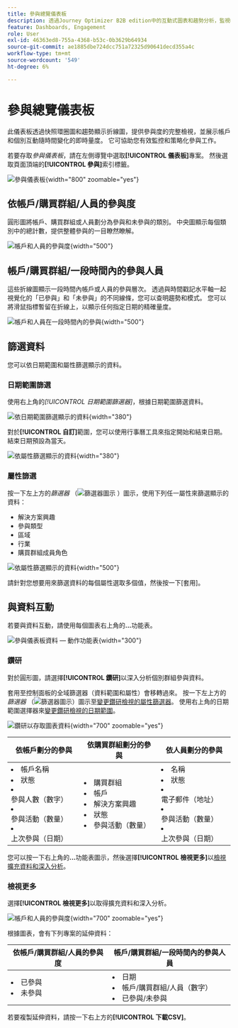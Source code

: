 ```yaml
---
title: 參與總覽儀表板
description: 透過Journey Optimizer B2B edition中的互動式圖表和趨勢分析，監視帳戶、購買群組以及人員的即時參與量度。
feature: Dashboards, Engagement
role: User
exl-id: 46363ed8-755a-4368-b53c-0b3629b64934
source-git-commit: ae1885dbe724dcc751a72325d90641decd355a4c
workflow-type: tm+mt
source-wordcount: '549'
ht-degree: 6%

---
```


# 參與總覽儀表板

此儀表板透過快照環圈圖和趨勢顯示折線圖，提供參與度的完整檢視，並展示帳戶和個別互動隨時間變化的即時量度。 它可協助您有效監控和策略化參與工作。

若要存取&#x200B;_參與儀表板_，請在左側導覽中選取&#x200B;**[!UICONTROL 儀表板]**&#x200B;專案。 然後選取頁面頂端的&#x200B;**[!UICONTROL 參與]**&#x200B;索引標籤。

<!-- To generate a shareable PDF of your current view, click **[!UICONTROL Export]** at the top-right corner of the page. To engage with the data, use the action menu in the top-right corner. -->

![參與儀表板](./assets/engagement-dashboard.png){width="800" zoomable="yes"}

## 依帳戶/購買群組/人員的參與度

圓形圖將帳戶、購買群組或人員劃分為參與和未參與的類別。 中央圖顯示每個類別中的總計數，提供整體參與的一目瞭然瞭解。

![帳戶和人員的參與度](assets/engagement-accounts.png){width="500"}

## 帳戶/購買群組/一段時間內的參與人員

這些折線圖顯示一段時間內帳戶或人員的參與層次。 透過與時間戳記水平軸一起視覺化的「已參與」和「未參與」的不同線條，您可以查明趨勢和模式。 您可以將滑鼠指標暫留在折線上，以顯示任何指定日期的精確量度。

![帳戶和人員在一段時間內的參與](assets/engagement-accounts-over-time.png){width="500"}

## 篩選資料

您可以依日期範圍和屬性篩選顯示的資料。

### 日期範圍篩選

使用右上角的&#x200B;_[!UICONTROL 日期範圍篩選器]_，根據日期範圍篩選資料。

![依日期範圍篩選顯示的資料](./assets/engagement-date-filter.png){width="380"}

對於&#x200B;**[!UICONTROL 自訂]**&#x200B;範圍，您可以使用行事曆工具來指定開始和結束日期。 結束日期預設為當天。

![依屬性篩選顯示的資料](./assets/engagement-date-filter-custom.png){width="380"}

### 屬性篩選

按一下左上方的&#x200B;_篩選器_ （![篩選器圖示](../assets/do-not-localize/icon-filter.svg) ）圖示，使用下列任一屬性來篩選顯示的資料：

* 解決方案興趣
* 參與類型
* 區域
* 行業
* 購買群組成員角色

![依屬性篩選顯示的資料](./assets/engagement-dashboard-filters.png){width="500"}

請針對您想要用來篩選資料的每個屬性選取多個值，然後按一下[套用]。**&#x200B;**

## 與資料互動

若要與資料互動，請使用每個圖表右上角的&#x200B;**...**&#x200B;功能表。

![參與儀表板資料 — 動作功能表](assets/engagement-action-menu.png){width="300"}

### 鑽研

對於圓形圖，請選擇&#x200B;**[!UICONTROL 鑽研]**&#x200B;以深入分析個別群組參與資料。

套用至控制面板的全域篩選器（資料範圍和屬性）會移轉過來。 按一下左上方的&#x200B;_篩選器_ （![篩選器圖示](../assets/do-not-localize/icon-filter.svg)）圖示至[變更鑽研檢視的屬性篩選器](#filter-the-data)。 使用右上角的日期範圍選擇器來[變更鑽研檢視的日期範圍](#date-range-filter)。

![鑽研以存取圖表資料](./assets/engagement-buying-groups-drill-through.png){width="700" zoomable="yes"}

| 依帳戶劃分的參與 | 依購買群組劃分的參與 | 依人員劃分的參與 |
| ---------------------- | --------------------------- | -------------------- |
| <li>帳戶名稱 <li>狀態 <li>參與人數（數字）<li>參與活動（數量） <li>上次參與（日期） | <li>購買群組 <li>帳戶 <li>解決方案興趣 <li>狀態 <li>參與活動（數量） | <li>名稱 <li>狀態 <li>電子郵件（地址） <li>參與活動（數量） <li>上次參與（日期） |

您可以按一下右上角的&#x200B;**...**&#x200B;功能表圖示，然後選擇&#x200B;**[!UICONTROL 檢視更多]**&#x200B;以[檢視擴充資料和深入分析](#view-more)。

### 檢視更多

選擇&#x200B;**[!UICONTROL 檢視更多]**&#x200B;以取得擴充資料和深入分析。

![帳戶和人員的參與度](./assets/engagement-buying-groups-time-view-more.png){width="700" zoomable="yes"}

根據圖表，會有下列專案的延伸資料：

| 依帳戶/購買群組/人員的參與度 | 帳戶/購買群組/一段時間內的參與人員 |
| ----------------------------------------------- | -------------------------------------------------- | 
| <li>已參與 <li>未參與 | <li>日期 <li>帳戶/購買群組/人員（數字） <li>已參與/未參與 |

若要複製延伸資料，請按一下右上方的&#x200B;**[!UICONTROL 下載CSV]**。
